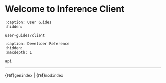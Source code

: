 # Welcome to Inference Client

```{toctree}
:caption: User Guides
:hidden:

user-guides/client
```

```{toctree}
:caption: Developer Reference
:hidden:
:maxdepth: 1

api
```


---
{ref}`genindex` | {ref}`modindex`

